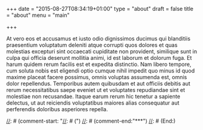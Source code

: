 +++
date  = "2015-08-27T08:34:19+01:00"
type  = "about"
draft = false
title = "about"
menu  = "main"

+++

At vero eos et accusamus et iusto odio dignissimos ducimus qui blanditiis praesentium voluptatum deleniti atque corrupti quos dolores et quas molestias excepturi sint occaecati cupiditate non provident, similique sunt in culpa qui officia deserunt mollitia animi, id est laborum et dolorum fuga. Et harum quidem rerum facilis est et expedita distinctio. Nam libero tempore, cum soluta nobis est eligendi optio cumque nihil impedit quo minus id quod maxime placeat facere possimus, omnis voluptas assumenda est, omnis dolor repellendus. Temporibus autem quibusdam et aut officiis debitis aut rerum necessitatibus saepe eveniet ut et voluptates repudiandae sint et molestiae non recusandae. Itaque earum rerum hic tenetur a sapiente delectus, ut aut reiciendis voluptatibus maiores alias consequatur aut perferendis doloribus asperiores repella.

[//]: # (Local Variables:)
[//]: # (mode:markdown)
[//]: # (comment-column:0)
[//]: # (comment-start: "[//]: # (")
[//]: # (comment-end:"***")
[//]: # (End:)


